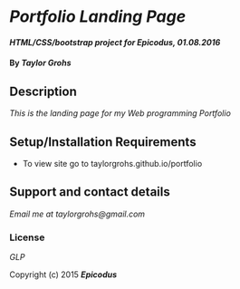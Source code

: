 # _Portfolio Landing Page_

#### _HTML/CSS/bootstrap project for Epicodus, 01.08.2016_

#### By _**Taylor Grohs**_

## Description

_This is the landing page for my Web programming Portfolio_

## Setup/Installation Requirements

* To view site go to taylorgrohs.github.io/portfolio


## Support and contact details

_Email me at taylorgrohs@gmail.com_


### License

*GLP*

Copyright (c) 2015 **_Epicodus_**
